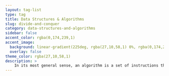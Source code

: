 ```yaml
---
layout: tag-list
type: tag
title: Data Structures & Algorithms
slug: divide-and-conquer
category: data-structures-and-algorithms
sidebar: false
accent_color: rgba(0,174,239,1)
accent_image:
  background: linear-gradient(225deg, rgba(27,10,58,1) 0%, rgba(0,174,239,1) 80%)
  overlay: false
theme_color: rgba(27,10,58,1)
description: >
    In its most general sense, an algorithm is a set of instructions that tells the computer how to turn a set of facts about the world into useful information. Facts are data and useful information is knowledge for people, instructions to machines, or input for another algorithm. There are many common examples of algorithms, from sorting numbers to finding a route through a map to displaying information on a screen.
---
```


